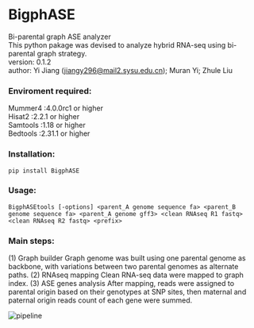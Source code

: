 # BigphASE

Bi-parental graph ASE analyzer
<br>
This python pakage was devised to analyze hybrid RNA-seq using bi-parental graph strategy.
<br>
version: 0.1.2
<br>
author: Yi Jiang (<jiangy296@mail2.sysu.edu.cn>); Muran Yi; Zhule Liu

### Enviroment required:

Mummer4 :4.0.0rc1 or higher
<br>
Hisat2 :2.2.1 or higher
<br>
Samtools :1.18 or higher
<br>
Bedtools :2.31.1 or higher
<br>

### Installation:
```
pip install BigphASE
```

### Usage:
```
BigphASEtools [-options] <parent_A genome sequence fa> <parent_B genome sequence fa> <parent_A genome gff3> <clean RNAseq R1 fastq> <clean RNAseq R2 fastq> <prefix>
```

### Main steps:

(1) Graph builder
Graph genome was built using one parental genome as backbone, with variations between two parental genomes as alternate paths.
(2) RNAseq mapping
Clean RNA-seq data were mapped to graph index.
(3) ASE genes analysis
After mapping, reads were assigned to parental origin based on their genotypes at SNP sites, then maternal and paternal origin reads count of each gene were summed.

![pipeline](https://github.com/yjiang296/BigphASE/assets/115337217/e85cd6dc-2704-4e55-a3f2-aaab0b281fce)
